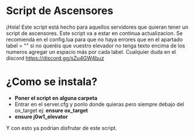 # Script de Ascensores 

¡Hola! Este script está hecho para aquellos servidores que quieran tener un script de ascensores. Este script va a estar en continua actualizacion. Se recomienda en el config.lua para que no haya errores que en el apartado label = "" si no queréis que vuestro elevador no tenga texto encima de los numeros agregar un espacio más por cada label. Cualquier duda en el discord https://discord.gg/sZu4GW4buz


# ¿Como se instala?

- **Poner el script en alguna carpeta**
- Entrar en el server.cfg y ponlo donde quieras pero siempre debajo del ox_target ej: **ensure ox_target**
- **ensure j0w1_elevator**

Y con esto ya podrian disfrutar de este script.
